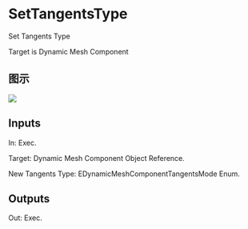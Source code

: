 # SetTangentsType

Set Tangents Type

Target is Dynamic Mesh Component

## 图示

![]($-20221218-18462186.png)

## Inputs

In: Exec.

Target: Dynamic Mesh Component Object Reference.

New Tangents Type: EDynamicMeshComponentTangentsMode Enum.  

## Outputs

Out: Exec.

